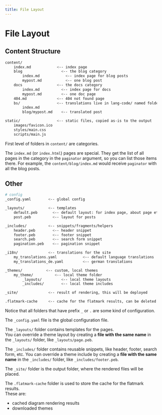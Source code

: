 ```yaml
---
title: File Layout
---
```


# File Layout

## Content Structure

```bash
content/
    index.md            <-- index page
    blog                  <-- the blog category
        index.md            <-- index page for blog posts
        mypost.md           <-- one blog post
    docs                <-- the docs category
        index.md          <-- index page for docs
        mypost.md         <-- one doc page
    404.md              <-- 404 not found page
    bs/                 <-- translations live in lang-code/ named folders
        index.md
        blog/mypost.md    <-- translated post

static/                 <-- static files, copied as-is to the output
    images/favicon.ico
    styles/main.css
    scripts/main.js

```

First level of folders in `content/` are categories.

The `index.md` (or `index.html`) pages are special.
They get the list of all pages in the category in the `paginator` argument, so you can list those items there.
For example, the `content/blog/index.md` would receive `paginator` with all the blog posts.


## Other

```bash
# config
_config.yaml        <-- global config

_layouts/           <-- templates
    default.peb       <-- default layout: for index page, about page etc
    post.peb          <-- layout for posts

_includes/          <-- snippets/fragments/helpers
    header.peb        <-- header snippet
    footer.peb        <-- footer snippet
    search.peb        <-- search form snippet
    pagination.peb    <-- pagination snippet

_i18n/              <-- translations for the site
    my_translations.yaml            <-- default language translations
    my_translations_de.yaml         <-- german translations

_themes/           <-- custom, local themes
    my_theme/          <-- local theme folder
        _layouts/         <-- local theme layouts
        _includes/        <-- local theme includes

_site/              <-- result of rendering, this will be deployed

.flatmark-cache     <-- cache for the flatmark results, can be deleted
```

Notice that all folders that have prefix `_` or `.` are some kind of configuration.

The `_config.yaml` file is the global configuration file.

The `_layouts/` folder contains templates for the pages.  
You can override a theme layout by creating a **file with the same name** in the `_layouts/` folder, like `_layouts/page.peb`.

The `_includes/` folder contains reusable snippets, like header, footer, search form, etc.
You can override a theme include by creating a **file with the same name** in the `_includes/` folder, like `_includes/footer.peb`.

The `_site/` folder is the output folder, where the rendered files will be placed.

The `.flatmark-cache` folder is used to store the cache for the flatmark results.  
These are:
- cached diagram rendering results
- downloaded themes

